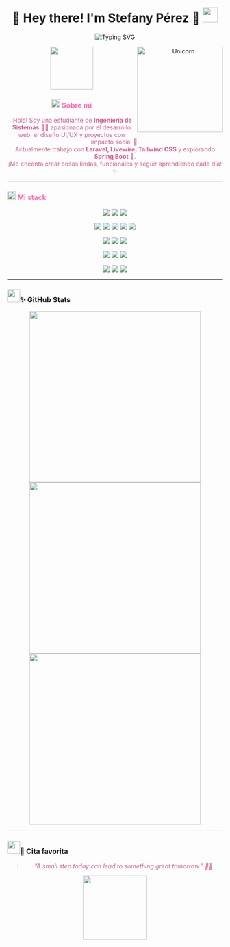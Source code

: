 <h1 align="center">
  <b>🌸 Hey there! I'm Stefany Pérez 🌸</b>
  <img src="https://media.giphy.com/media/hvRJCLFzcasrR4ia7z/giphy.gif" width="35">
</h1>

<p align="center">
  <img src="https://readme-typing-svg.demolab.com?font=Fira+Code&weight=600&size=22&pause=1000&color=FF9FEC&center=true&vCenter=true&width=500&lines=Web+Developer+%F0%9F%92%BB;UI%2FUX+%F0%9F%8E%A8;Dog+Lover+%F0%9F%90%88;Always+Learning+%F0%9F%93%9A" alt="Typing SVG" />
</p>

<div align="center">
  <img align="right" alt="Unicorn" src="https://media.tenor.com/EdiGYFaZg7sAAAAi/jaded-disappointed.gif" width="200" /> 
  
  <img src="https://media.giphy.com/media/v1.Y2lkPTc5MGI3NjExcGJpZ3V3dWJ5d3Z0d2R5a2V0dXJ6eGJ0dXh5dWJjZzZ6Y2Z5eGJ5ZyZlcD12MV9pbnRlcm5hbF9naWZfYnlfaWQmY3Q9cw/JIX9t2j0ZTN9S/giphy.gif" width="100" />

  <h3> <img src="https://emojis.slackmojis.com/emojis/images/1588315024/8823/hyperkitty.gif?1588315024" width="20"> <span style="color: #FF69B4;">Sobre mí</span> </h3>

  <p style="color: #D35D8E;">
    ¡Hola! Soy una estudiante de <b>Ingeniería de Sistemas</b> 👩‍💻 apasionada por el desarrollo web, el diseño UI/UX y proyectos con impacto social 💖. <br>
    Actualmente trabajo con <b>Laravel, Livewire, Tailwind CSS</b> y explorando <b>Spring Boot</b> 🌱. <br>
    ¡Me encanta crear cosas lindas, funcionales y seguir aprendiendo cada día! ✨
  </p>
</div>

---

### <img src="https://slackmojis.com/emojis/1972-star/download" width="20" /> <span style="color: #FF69B4;">Mi stack</span>

<p align="center">
  <img src="https://img.shields.io/badge/PHP-777BB4?style=for-the-badge&logo=php&logoColor=white" />
  <img src="https://img.shields.io/badge/Python-FFD43B?style=for-the-badge&logo=python&logoColor=blue" />
  <img src="https://img.shields.io/badge/JavaScript-323330?style=for-the-badge&logo=javascript&logoColor=F7DF1E" />
</p>

<p align="center">
  <img src="https://img.shields.io/badge/HTML5-E34F26?style=for-the-badge&logo=html5&logoColor=white" />
  <img src="https://img.shields.io/badge/CSS3-1572B6?style=for-the-badge&logo=css3&logoColor=white" />
  <img src="https://img.shields.io/badge/Bootstrap-563D7C?style=for-the-badge&logo=bootstrap&logoColor=white" />
  <img src="https://img.shields.io/badge/Tailwind_CSS-38B2AC?style=for-the-badge&logo=tailwind-css&logoColor=white" />
  <img src="https://img.shields.io/badge/React-20232A?style=for-the-badge&logo=react&logoColor=61DAFB" />
</p>

<p align="center">
  <img src="https://img.shields.io/badge/Laravel-FF2D20?style=for-the-badge&logo=laravel&logoColor=white" />
  <img src="https://img.shields.io/badge/Java-ED8B00?style=for-the-badge&logo=openjdk&logoColor=white" />
  <img src="https://img.shields.io/badge/Spring-6DB33F?style=for-the-badge&logo=spring&logoColor=white" />
</p>

<p align="center">
  <img src="https://img.shields.io/badge/MySQL-005C84?style=for-the-badge&logo=mysql&logoColor=white" />
  <img src="https://img.shields.io/badge/PostgreSQL-316192?style=for-the-badge&logo=postgresql&logoColor=white" />
  <img src="https://img.shields.io/badge/MongoDB-4EA94B?style=for-the-badge&logo=mongodb&logoColor=white" />
</p>

<p align="center">
  <img src="https://img.shields.io/badge/GIT-E44C30?style=for-the-badge&logo=git&logoColor=white" />
  <img src="https://img.shields.io/badge/Figma-F24E1E?style=for-the-badge&logo=figma&logoColor=white" />
  <img src="https://img.shields.io/badge/Postman-FF6C37?style=for-the-badge&logo=Postman&logoColor=white" />
</p>

---

### <img src="https://slackmojis.com/emojis/76421-anime_itachiakatsuki/download" width="30" />✨ GitHub Stats

<p align="center">
  <img src="https://github-readme-stats.vercel.app/api?username=StefanyPerezBz&theme=pink&hide_border=true&include_all_commits=true&count_private=true&show_icons=true&icon_color=FF9FEC&title_color=FF69B4" width="400"/>
  <br/>
  <img src="https://github-readme-streak-stats.herokuapp.com/?user=StefanyPerezBz&theme=pink&hide_border=true&fire=FF9FEC&ring=FF69B4" width="400"/>
  <br/>
  <img src="https://github-readme-stats.vercel.app/api/top-langs/?username=StefanyPerezBz&theme=pink&hide_border=true&layout=compact&title_color=FF69B4" width="400"/>
</p>

---

### <img src="https://slackmojis.com/emojis/78855-pepe_narutoq/download" width="30" />💖 Cita favorita

> <p align="center" style="color: #D35D8E; font-style: italic;">“A small step today can lead to something great tomorrow.” 🌈✨</p>

<p align="center">
  <img src="https://media.giphy.com/media/3o7aD2d7hy9ktXNDP2/giphy.gif" width="150">
</p>
    

<!-- Proudly created with Github Readme Maker ( https://github-readme-maker-pi.vercel.app/ ) -->
